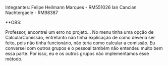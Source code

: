 ﻿Integrantes:
Felipe Heilmann Marques - RM551026
Ian Cancian Nachtergaele - RM98387


**OBS:

Professor, encontrei um erro no projeto... No menu tinha uma opção de CalcularComissão, entretanto não tinha explicação de como deveria ser feito, pois não tinha funcionário, não teria como calcular a comissão. 
Eu conversei com outros grupos e o pessoal também não entendeu muito bem essa parte. Por isso, eu e os outros grupos não implementamos esse método.

